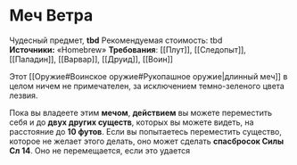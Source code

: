 # Меч Ветра

Чудесный предмет, **tbd**
Рекомендуемая стоимость: tbd
**Источники:** «Homebrew»
**Требования**: [[Плут]], [[Следопыт]], [[Паладин]], [[Варвар]], [[Друид]], [[Воин]]

Этот [[Оружие#Воинское оружие#Рукопашное оружие|длинный меч]] в целом ничем не примечателен, за исключением темно-зеленого цвета лезвия.

Пока вы владеете этим **мечом**, **действием** вы можете переместить себя и до **двух других существ**, которых вы можете видеть, на расстояние до **10 футов**. Если вы попытаетесь переместить существо, которое не желает этого делать, оно может сделать **спасбросок Силы Сл 14**. Оно не перемещается, если это удается